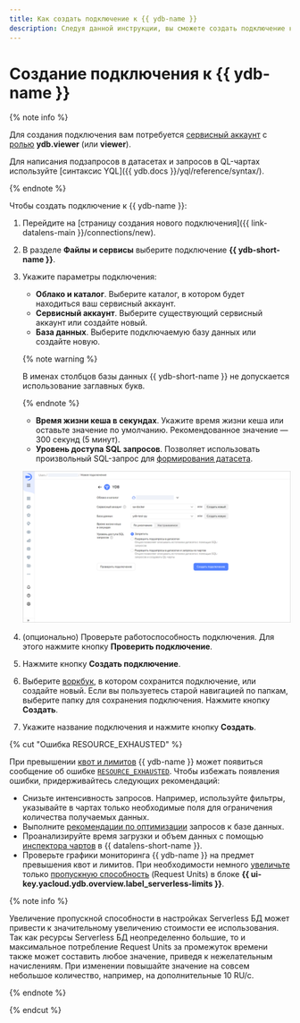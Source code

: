 ```yaml
---
title: Как создать подключение к {{ ydb-name }}
description: Следуя данной инструкции, вы сможете создать подключение к {{ ydb-name }}.
---
```


# Создание подключения к {{ ydb-name }}

{% note info %}


Для создания подключения вам потребуется [сервисный аккаунт](../../../iam/concepts/users/service-accounts.md) с [ролью](../../../iam/operations/sa/assign-role-for-sa.md) **ydb.viewer** (или **viewer**).


Для написания подзапросов в датасетах и запросов в QL-чартах используйте [синтаксис YQL]({{ ydb.docs }}/yql/reference/syntax/).

{% endnote %}

Чтобы создать подключение к {{ ydb-name }}:

1. Перейдите на [страницу создания нового подключения]({{ link-datalens-main }}/connections/new).
1. В разделе **Файлы и сервисы** выберите подключение **{{ ydb-short-name }}**.

1. Укажите параметры подключения:

   
   * **Облако и каталог**. Выберите каталог, в котором будет находиться ваш сервисный аккаунт.
   * **Сервисный аккаунт**. Выберите существующий сервисный аккаунт или создайте новый.
   * **База данных**. Выберите подключаемую базу данных или создайте новую.


   {% note warning %}

   В именах столбцов базы данных {{ ydb-short-name }} не допускается использование заглавных букв.

   {% endnote %}

   * **Время жизни кеша в секундах**. Укажите время жизни кеша или оставьте значение по умолчанию. Рекомендованное значение — 300 секунд (5 минут).
   * **Уровень доступа SQL запросов**. Позволяет использовать произвольный SQL-запрос для [формирования датасета](../../dataset/settings.md#sql-request-in-datatset).

   
   ![image](../../../_assets/datalens/operations/connection/connection-ydb.png)



1. (опционально) Проверьте работоспособность подключения. Для этого нажмите кнопку **Проверить подключение**.
1. Нажмите кнопку **Создать подключение**.


1. Выберите [воркбук](../../workbooks-collections/index.md), в котором сохранится подключение, или создайте новый. Если вы пользуетесь старой навигацией по папкам, выберите папку для сохранения подключения. Нажмите кнопку **Создать**.


1. Укажите название подключения и нажмите кнопку **Создать**.


{% cut "Ошибка RESOURCE_EXHAUSTED" %}

При превышении [квот и лимитов](../../../ydb/concepts/limits.md) {{ ydb-name }} может появиться сообщение об ошибке [`RESOURCE_EXHAUSTED`](../../../ydb/faq.md#resource-exhausted). Чтобы избежать появления ошибки, придерживайтесь следующих рекомендаций:

* Снизьте интенсивность запросов. Например, используйте фильтры, указывайте в чартах только необходимые поля для ограничения количества получаемых данных.
* Выполните [рекомендации по оптимизации](../../concepts/optimization_recommendations.md) запросов к базе данных.
* Проанализируйте время загрузки и объем данных с помощью [инспектора чартов](../../concepts/chart/inspector.md) в {{ datalens-short-name }}.
* Проверьте графики мониторинга {{ ydb-name }} на предмет превышения квот и лимитов. При необходимости немного [увеличьте](../../../ydb/operations/manage-databases.md#update-db-serverless) только [пропускную способность](../../../ydb/concepts/serverless-and-dedicated.md#capacity) (Request Units) в блоке **{{ ui-key.yacloud.ydb.overview.label_serverless-limits }}**.

{% note info %}

Увеличение пропускной способности в настройках Serverless БД может привести к значительному увеличению стоимости ее использования. Так как ресурсы Serverless БД неопределенно большие, то и максимальное потребление Request Units за промежуток времени также может составить любое значение, приведя к нежелательным начислениям. При изменении повышайте значение на совсем небольшое количество, например, на дополнительные 10 RU/с.

{% endnote %}

{% endcut %}

